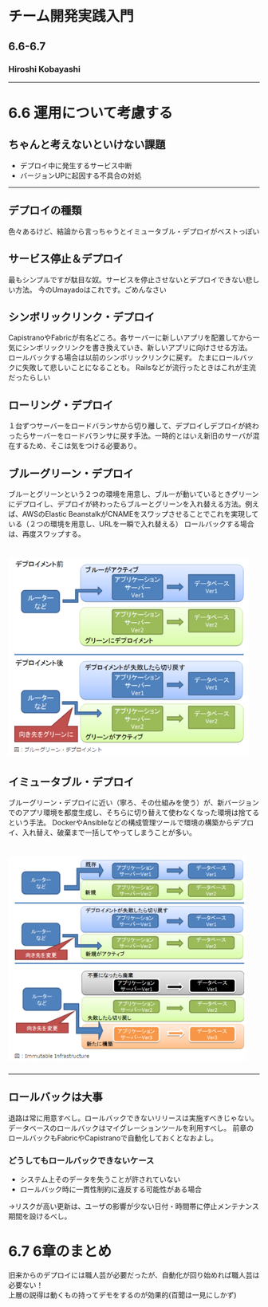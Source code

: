 <!-- $theme: gaia -->

# チーム開発実践入門
## 6.6-6.7
### Hiroshi Kobayashi

---
<!-- page_number: true -->

# 6.6 運用について考慮する

## ちゃんと考えないといけない課題
* デプロイ中に発生するサービス中断
* バージョンUPに起因する不具合の対処

---
## デプロイの種類
色々あるけど、結論から言っちゃうとイミュータブル・デプロイがベストっぽい

## サービス停止＆デプロイ
最もシンプルですが駄目な奴。サービスを停止させないとデプロイできない悲しい方法。
今のUmayadoはこれです。ごめんなさい

## シンボリックリンク・デプロイ
CapistranoやFabricが有名どころ。各サーバーに新しいアプリを配置してから一気にシンボリックリンクを書き換えていき、新しいアプリに向けさせる方法。
ロールバックする場合は以前のシンボリックリンクに戻す。
たまにロールバックに失敗して悲しいことになることも。
Railsなどが流行ったときはこれが主流だったらしい

## ローリング・デプロイ
１台ずつサーバーをロードバランサから切り離して、デプロイしデプロイが終わったらサーバーをロードバランサに戻す手法。一時的とはいえ新旧のサーバが混在するため、そこは気をつける必要あり。

## ブルーグリーン・デプロイ
ブルーとグリーンという２つの環境を用意し、ブルーが動いているときグリーンにデプロイし、デプロイが終わったらブルーとグリーンを入れ替える方法。例えば、AWSのElastic BeanstalkがCNAMEをスワップさせることでこれを実現している（２つの環境を用意し、URLを一瞬で入れ替える）
ロールバックする場合は、再度スワップする。
# ![BG_deproy](BG_deploy.png)

## イミュータブル・デプロイ
ブルーグリーン・デプロイに近い（寧ろ、その仕組みを使う）が、新バージョンでのアプリ環境を都度生成し、そちらに切り替えて使わなくなった環境は捨てるという手法。
DockerやAnsibleなどの構成管理ツールで環境の構築からデプロイ、入れ替え、破棄まで一括してやってしまうことが多い。
# ![IM_deproy](IM_deploy.png)

---
## ロールバックは大事
退路は常に用意すべし。ロールバックできないリリースは実施すべきじゃない。  
データベースのロールバックはマイグレーションツールを利用すべし。
前章のロールバックもFabricやCapistranoで自動化しておくとなおよし。

### どうしてもロールバックできないケース
* システム上そのデータを失うことが許されていない
* ロールバック時に一貫性制約に違反する可能性がある場合  

→リスクが高い更新は、ユーザの影響が少ない日付・時間帯に停止メンテナンス期間を設けるべし。

# 6.7 6章のまとめ

旧来からのデプロイには職人芸が必要だったが、自動化が回り始めれば職人芸は必要ない！  
上層の説得は動くもの持ってデモをするのが効果的(百聞は一見にしかず) 
